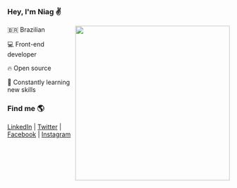 ### Hey, I'm Niag :v:

<a href="https://github.com/niagalves/niagalves">
  <img align="right" width="350" src="https://github-readme-stats.vercel.app/api/top-langs/?username=niagalves&hide=html,css,scss&title_color=ffffff&text_color=c9cacc&icon_color=2bbc8a&bg_color=1d1f21" />
</a>

:brazil: Brazilian

:computer: Front-end developer 

:fire: Open source

:rocket: Constantly learning new skills

### Find me :earth_americas:

[LinkedIn](https://www.linkedin.com/in/niagalves/) | 
[Twitter](https://twitter.com/niagalves/) | 
[Facebook](https://www.facebook.com/niagalves/) | 
[Instagram](https://www.instagram.com/niagalves/)
